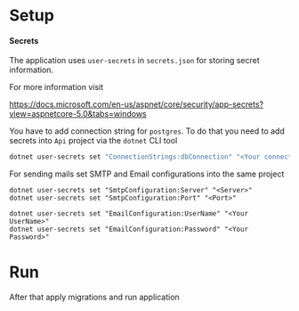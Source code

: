 # Setup

#### Secrets
The application uses `user-secrets` in `secrets.json` for storing secret information.

For more information visit

https://docs.microsoft.com/en-us/aspnet/core/security/app-secrets?view=aspnetcore-5.0&tabs=windows

You have to add connection string for `postgres`. To do that you need to add secrets into `Api` project via the `dotnet` CLI tool
```bash
dotnet user-secrets set "ConnectionStrings:dbConnection" "<Your connection string>"
```

For sending mails set SMTP and Email configurations into the same project
```
dotnet user-secrets set "SmtpConfiguration:Server" "<Server>"
dotnet user-secrets set "SmtpConfiguration:Port" "<Port>"

dotnet user-secrets set "EmailConfiguration:UserName" "<Your UserName>"
dotnet user-secrets set "EmailConfiguration:Password" "<Your Password>"
```

# Run
After that apply migrations and run application
